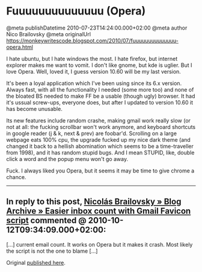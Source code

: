 # Fuuuuuuuuuuuuuu (Opera)

@meta publishDatetime 2010-07-23T14:24:00.000+02:00
@meta author Nico Brailovsky
@meta originalUrl https://monkeywritescode.blogspot.com/2010/07/fuuuuuuuuuuuuuu-opera.html

I hate ubuntu, but I hate windows the most. I hate firefox, but internet explorer makes me want to vomit. I don't like gnome, but kde is uglier. But I love Opera. Well, loved it, I guess version 10.60 will be my last version.

It's been a loyal application which I've been using since its 6.x version. Always fast, with all the functionality I needed (some more too) and none of the bloated BS needed to make FF be a usable (though ugly) browser. It had it's ussual screw-ups, everyone does, but after I updated to version 10.60 it has become unusable.

Its new features include random crashe, making gmail work really slow (or not at all: the fucking scrollbar won't work anymore, and keyboard shortcuts in google reader (j & k, next & prev) are foobar'd. Scrolling on a large webpage eats 100% cpu, the upgrade fucked up my nice dark theme (and changed it back to a hellish abomination which seems to be a time-traveller from 1998), and it has random stupid bugs. And I mean STUPID, like, double click a word and the popup menu won't go away.

Fuck. I always liked you Opera, but it seems it may be time to give chrome a chance.


---
## In reply to this post, [Nicolás Brailovsky » Blog Archive » Easier inbox count with Gmail Favicon script](md_blog/2010/1012_EasierinboxcountwithGmailFaviconscript.md) commented @ 2010-10-12T09:34:09.000+02:00:

[...] current email count. It works on Opera but it makes it crash. Most likely the script is not the one to blame [...]

Original [published here](md_blog/2010/0723_FuuuuuuuuuuuuuuOpera.md).
